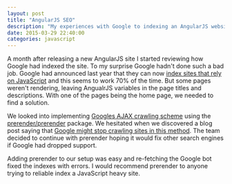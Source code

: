 ```yaml
---
layout: post
title: "AngularJS SEO"
description: "My experiences with Google to indexing an AngularJS website"
date: 2015-03-29 22:40:00
categories: javascript
---
```

A month after releasing a new AngularJS site I started reviewing how Google had indexed the site. To my surprise
Google hadn't done such a bad job. Google had announced last year that they can now [index sites that rely on 
JavaScript](http://googlewebmastercentral.blogspot.co.uk/2014/05/understanding-web-pages-better.html) and this seems 
to work 70% of the time. But some pages weren't rendering, leaving AngualrJS variables in the page titles and 
descriptions. With one of the pages being the home page, we needed to find a solution.  

We looked into implementing [Googles AJAX crawling scheme](https://developers.google.com/webmasters/ajax-crawling/docs/getting-started)
using the [prerender/prerender](https://github.com/prerender/prerender) package. We hesitated when we discovered 
a blog post saying that [Google might stop crawling sites in this method](http://searchengineland.com/google-may-discontinue-ajax-crawlable-guidelines-216119).
The team decided to continue with prerender hoping it would fix other search engines if Google had dropped support.  

Adding prerender to our setup was easy and re-fetching the Google bot fixed the indexes with errors. I would recommend 
prerender to anyone trying to reliable index a JavaScript heavy site.  
